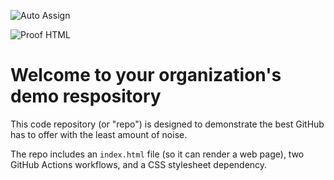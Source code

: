 ![Auto Assign](https://github.com/freemarketTeam6/demo-repository/actions/workflows/auto-assign.yml/badge.svg)

![Proof HTML](https://github.com/freemarketTeam6/demo-repository/actions/workflows/proof-html.yml/badge.svg)

# Welcome to your organization's demo respository
This code repository (or "repo") is designed to demonstrate the best GitHub has to offer with the least amount of noise.

The repo includes an `index.html` file (so it can render a web page), two GitHub Actions workflows, and a CSS stylesheet dependency.
